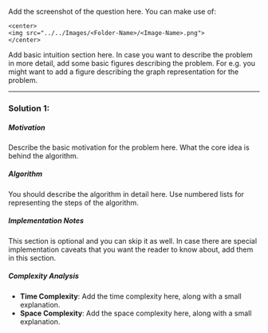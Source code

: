 Add the screenshot of the question here. You can make use of:

```
<center>
<img src="../../Images/<Folder-Name>/<Image-Name>.png">
</center>
```

Add basic intuition section here. In case you want to describe the problem in more detail, add some basic figures describing the problem. For e.g. you might want to add a figure describing the graph representation for the problem.

---
### Solution 1: <Approach Name>

##### Motivation

Describe the basic motivation for the problem here. What the core idea is behind the algorithm.

##### Algorithm

You should describe the algorithm in detail here. Use numbered lists for representing the steps of the algorithm.

##### Implementation Notes

This section is optional and you can skip it as well. In case there are special implementation caveats that you want the reader to know about, add them in this section.

##### Complexity Analysis

* **Time Complexity**:  Add the time complexity here, along with a small explanation.
* **Space Complexity**: Add the space complexity here, along with a small explanation.
